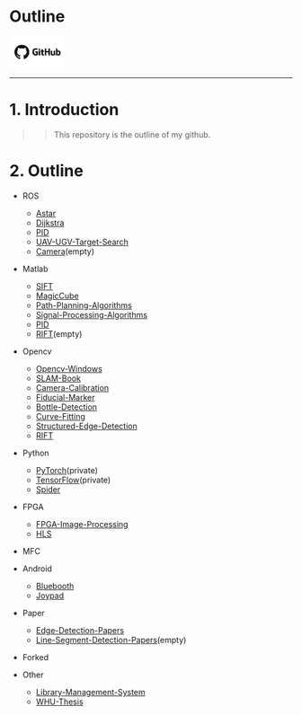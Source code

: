 # Outline
[<img src="https://github.com/lh9171338/Outline/blob/master/icon.jpg" width=100/>](https://github.com/lh9171338/Outline)  


---


# 1. Introduction
>>This repository is the outline of my github.

# 2. Outline
- ROS
  - [Astar](https://github.com/lh9171338/Astar)
  - [Dijkstra](https://github.com/lh9171338/Dijkstra)
  - [PID](https://github.com/lh9171338/PID/tree/ROS)
  - [UAV-UGV-Target-Search](https://github.com/lh9171338/UAV-UGV-Target-Search)
  - [Camera](https://github.com/lh9171338/Camera)(empty)
  
- Matlab
  - [SIFT](https://github.com/lh9171338/SIFT)
  - [MagicCube](https://github.com/lh9171338/MagicCube)
  - [Path-Planning-Algorithms](https://github.com/lh9171338/Path-Planning-Algorithms)
  - [Signal-Processing-Algorithms](https://github.com/lh9171338/Signal-Processing-Algorithms)
  - [PID](https://github.com/lh9171338/PID/tree/Matlab)
  - [RIFT](https://github.com/lh9171338/RIFT/tree/Matlab)(empty)
  
- Opencv
  - [Opencv-Windows](https://github.com/lh9171338/Opencv-Windows)
  - [SLAM-Book](https://github.com/lh9171338/SLAM-Book)
  - [Camera-Calibration](https://github.com/lh9171338/Camera-Calibration)
  - [Fiducial-Marker](https://github.com/lh9171338/Fiducial-Marker)
  - [Bottle-Detection](https://github.com/lh9171338/Bottle-Detection)
  - [Curve-Fitting](https://github.com/lh9171338/Curve-Fitting)
  - [Structured-Edge-Detection](https://github.com/lh9171338/Structured-Edge-Detection)
  - [RIFT](https://github.com/lh9171338/RIFT/tree/Opencv)
  
- Python
  - [PyTorch](https://github.com/lh9171338/PyTorch)(private)
  - [TensorFlow](https://github.com/lh9171338/TensorFlow)(private)
  - [Spider](https://github.com/lh9171338/Spider)
  
- FPGA
  - [FPGA-Image-Processing](https://github.com/lh9171338/FPGA-Image-Processing)
  - [HLS](https://github.com/lh9171338/HLS)
  
- MFC

- Android
  - [Bluebooth](https://github.com/lh9171338/Bluetooth)
  - [Joypad](https://github.com/lh9171338/Joypad)  
  
- Paper
  - [Edge-Detection-Papers](https://github.com/lh9171338/Edge-Detection-Papers)
  - [Line-Segment-Detection-Papers](https://github.com/lh9171338/Line-Segment-Detection-Papers)(empty)
  
- Forked
  
- Other
  - [Library-Management-System](https://github.com/lh9171338/Library-Management-System)
  - [WHU-Thesis](https://github.com/lh9171338/WHU-Thesis)
